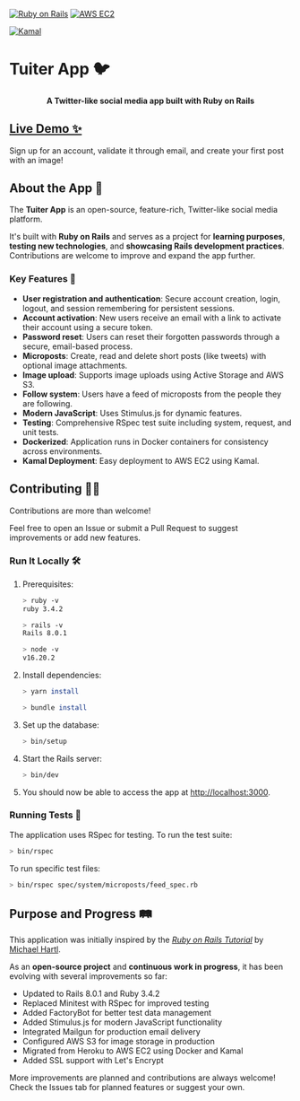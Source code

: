 [![Ruby on Rails](https://img.shields.io/badge/Ruby%20on%20Rails-v8.0.1-red)](https://rubyonrails.org/)
[![AWS EC2](https://img.shields.io/badge/AWS-EC2-orange?logo=amazon-aws)](https://tuiter.guidodelbo.me/)

[![Kamal](https://img.shields.io/badge/Kamal-Deployed-green)](https://tuiter.guidodelbo.me/)

# Tuiter App 🐦

<h4 align="center">A Twitter-like social media app built with Ruby on Rails</h4>

## [Live Demo ✨](https://tuiter.guidodelbo.me/)

Sign up for an account, validate it through email, and create your first post with an image!

## About the App 🚀

The **Tuiter App** is an open-source, feature-rich, Twitter-like social media platform.

It's built with **Ruby on Rails** and serves as a project for **learning purposes**, **testing new technologies**, and **showcasing Rails development practices**. Contributions are welcome to improve and expand the app further.

### Key Features 🌟

- **User registration and authentication**: Secure account creation, login, logout, and session remembering for persistent sessions.
- **Account activation**: New users receive an email with a link to activate their account using a secure token.
- **Password reset**: Users can reset their forgotten passwords through a secure, email-based process.
- **Microposts**: Create, read and delete short posts (like tweets) with optional image attachments.
- **Image upload**: Supports image uploads using Active Storage and AWS S3.
- **Follow system**: Users have a feed of microposts from the people they are following.
- **Modern JavaScript**: Uses Stimulus.js for dynamic features.
- **Testing**: Comprehensive RSpec test suite including system, request, and unit tests.
- **Dockerized**: Application runs in Docker containers for consistency across environments.
- **Kamal Deployment**: Easy deployment to AWS EC2 using Kamal.

## Contributing 🧑‍💻

Contributions are more than welcome!

Feel free to open an Issue or submit a Pull Request to suggest improvements or add new features.

### Run It Locally 🛠️

1. Prerequisites:
    ```sh
    > ruby -v
    ruby 3.4.2
    ```
    ```sh
    > rails -v
    Rails 8.0.1
    ```
    ```sh
    > node -v
    v16.20.2
    ```
2. Install dependencies:
    ```sh
    > yarn install
    ```

    ```sh
    > bundle install
    ```
3. Set up the database:
    ```sh
    > bin/setup
    ```
4. Start the Rails server:
    ```sh
    > bin/dev
    ```
5. You should now be able to access the app at [http://localhost:3000](http://localhost:3000).

### Running Tests 🧪

The application uses RSpec for testing. To run the test suite:

```sh
> bin/rspec
```

To run specific test files:
```sh
> bin/rspec spec/system/microposts/feed_spec.rb
```

## Purpose and Progress 🛤️

This application was initially inspired by the [_Ruby on Rails Tutorial_](https://www.railstutorial.org/) by [Michael Hartl](http://www.michaelhartl.com/).

As an **open-source project** and **continuous work in progress**, it has been evolving with several improvements so far:
- Updated to Rails 8.0.1 and Ruby 3.4.2
- Replaced Minitest with RSpec for improved testing
- Added FactoryBot for better test data management
- Added Stimulus.js for modern JavaScript functionality
- Integrated Mailgun for production email delivery
- Configured AWS S3 for image storage in production
- Migrated from Heroku to AWS EC2 using Docker and Kamal
- Added SSL support with Let's Encrypt

More improvements are planned and contributions are always welcome! Check the Issues tab for planned features or suggest your own.
